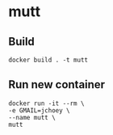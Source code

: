 # mutt

## Build

    docker build . -t mutt

## Run new container

    docker run -it --rm \
    -e GMAIL=jchoey \
    --name mutt \
    mutt
